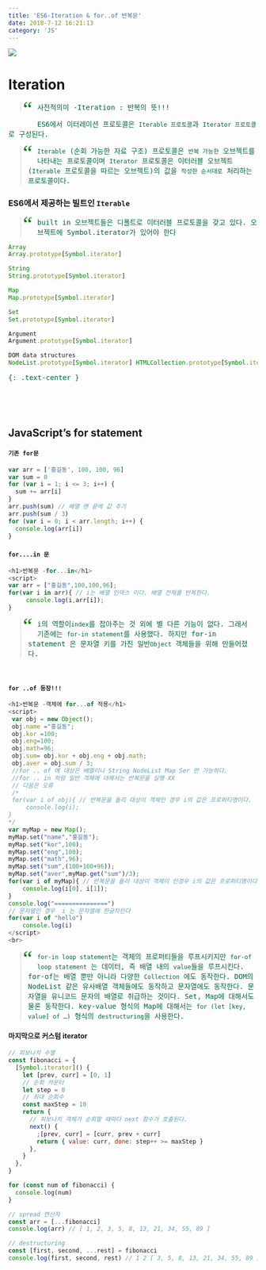 ```yaml
---
title: 'ES6-Iteration & for..of 반복문'
date: 2018-7-12 16:21:13
category: 'JS'
---
```


![](https://encrypted-tbn0.gstatic.com/images?q=tbn:ANd9GcQZQDfcv4WVz-yyJJNhDs4cuyKju7OuSkA4gaj9D2BXYVPvhSIqBw)

# Iteration

<style>
blockquote:before {
  content: "\201C";
  font-size: 3em;
  font-family: Georgia;
  color: green;
  float: left;
  margin: -10px 10px 0px -10px;
}
p{
    font-family:Monospace;
    color:#006633;
}
</style>
<blockquote>
<p>사전적의미 -Iteration : 반복의 뜻!!!  </p>
</blockquote>

ES6에서 이터레이션 프로토콜은 `Iterable 프로토콜`과 `Iterator 프로토콜`로 구성된다.

> `Iterable` (순회 가능한 자료 구조) 프로토콜은 `반복 가능한` 오브젝트를 나타내는 프로토콜이며 `Iterator` 프로토콜은 이터러블 오브젝트(`Iterable` 프로토콜을 따르는 오브젝트)의 값을 `작성한 순서대로` 처리하는 프로토콜이다.

### ES6에서 제공하는 빌트인 `Iterable`

> built in 오브젝트들은 디폴트로 이터러블 프로토콜을 갖고 있다.
> 오브젝트에 Symbol.iterator가 있어야 한다
> <br>

```typescript
Array
Array.prototype[Symbol.iterator]

String
String.prototype[Symbol.iterator]

Map
Map.prototype[Symbol.iterator]

Set
Set.prototype[Symbol.iterator]

Argument
Argument.prototype[Symbol.iterator]

DOM data structures
NodeList.prototype[Symbol.iterator] HTMLCollection.prototype[Symbol.iterator]
```

{: .text-center }

<br>

<br><u></u>

## JavaScript’s for statement

#### `기존 for문`

```js
var arr = ['홍길동', 100, 100, 96]
var sum = 0
for (var i = 1; i <= 3; i++) {
  sum += arr[i]
}
arr.push(sum) // 배열 맨 끝에 값 추기
arr.push(sum / 3)
for (var i = 0; i < arr.length; i++) {
  console.log(arr[i])
}
```

#### `for....in 문`

```js
<h1>반복문 -for...in</h1>
<script>
var arr = ["홍길동",100,100,96];
for(var i in arr){ // i는 배열 인덱스 이다. 배열 전체를 반복한다.
	 console.log(i,arr[i]);
}
```

> i의 역할이`index`를 잡아주는 것 외에 별 다른 기능이 없다.
> 그래서 기존에는 `for-in statement`를 사용했다.
> 하지만 for-in statement 은 문자열 키를 가진 일반`Object` 객체들을 위해 만들어졌다.

<br>

#### `for ..of 등장!!!`

```js
<h1>반복문 -객체에 for...of 적용</h1>
<script>
 var obj = new Object();
 obj.name ="홍길동";
 obj.kor =100;
 obj.eng=100;
 obj.math=96;
 obj.sum= obj.kor + obj.eng + obj.math;
 obj.aver = obj.sum / 3;
 //for .. of 에 대상은 배열이나 String NodeList Map Ser 만 가능하다.
 //for .. in 처럼 일반 객체에 대해서는 반복문을 실행 XX
 // 다음은 오류
 /*
 for(var i of obj){ // 반복문을 돌리 대상이 객체인 경우 i의 값은 프로퍼티명이다.
	 console.log(i);
}
*/
var myMap = new Map();
myMap.set("name","홍길동");
myMap.set("kor",100);
myMap.set("eng",100);
myMap.set("math",96);
myMap.set("sum",(100+100+96));
myMap.set("aver",myMap.get("sum")/3);
for(var i of myMap){ // 반복문을 돌리 대상이 객체이 인경우 i의 값은 프로퍼티명이다.
    console.log(i[0], i[1]);
}
console.log("===============")
// 문자열인 경우  i 는 문자열에 한글자인다
for(var i of "hello")
	console.log(i)
</script>
<br>

```

> `for-in loop statement`는 객체의 프로퍼티들을 루프시키지만
> `for-of loop statement` 는 데이터, 즉 배열 내의 `value`들을 루프시킨다.
> for-of는 배열 뿐만 아니라 다양한 `Collection` 에도 동작한다.
> DOM의 NodeList 같은 유사배열 객체들에도 동작하고 문자열에도 동작한다.
> 문자열을 유니코드 문자의 배열로 취급하는 것이다.
> Set, Map에 대해서도 물론 동작한다. key-value 형식의 Map에 대해서는
> `for (let [key, value] of …)` 형식의 `destructuring`을 사용한다.

#### 마지막으로 커스텀 iterator

```js
// 피보나치 수열
const fibonacci = {
  [Symbol.iterator]() {
    let [prev, curr] = [0, 1]
    // 순회 카운터
    let step = 0
    // 최대 순회수
    const maxStep = 10
    return {
      // 피보나치 객체가 순회할 때마다 next 함수가 호출된다.
      next() {
        ;[prev, curr] = [curr, prev + curr]
        return { value: curr, done: step++ >= maxStep }
      },
    }
  },
}

for (const num of fibonacci) {
  console.log(num)
}

// spread 연산자
const arr = [...fibonacci]
console.log(arr) // [ 1, 2, 3, 5, 8, 13, 21, 34, 55, 89 ]

// destructuring
const [first, second, ...rest] = fibonacci
console.log(first, second, rest) // 1 2 [ 3, 5, 8, 13, 21, 34, 55, 89 ]
```
